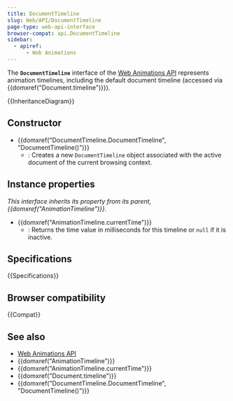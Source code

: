 ```yaml
---
title: DocumentTimeline
slug: Web/API/DocumentTimeline
page-type: web-api-interface
browser-compat: api.DocumentTimeline
sidebar:
  - apiref:
      - Web Animations
---
```


The **`DocumentTimeline`** interface of the [Web Animations API](/en-US/docs/Web/API/Web_Animations_API) represents animation timelines, including the default document timeline (accessed via {{domxref("Document.timeline")}}).

{{InheritanceDiagram}}

## Constructor

- {{domxref("DocumentTimeline.DocumentTimeline", "DocumentTimeline()")}}
  - : Creates a new `DocumentTimeline` object associated with the active document of the current browsing context.

## Instance properties

_This interface inherits its property from its parent, {{domxref("AnimationTimeline")}}._

- {{domxref("AnimationTimeline.currentTime")}}
  - : Returns the time value in milliseconds for this timeline or `null` if it is inactive.

## Specifications

{{Specifications}}

## Browser compatibility

{{Compat}}

## See also

- [Web Animations API](/en-US/docs/Web/API/Web_Animations_API)
- {{domxref("AnimationTimeline")}}
- {{domxref("AnimationTimeline.currentTime")}}
- {{domxref("Document.timeline")}}
- {{domxref("DocumentTimeline.DocumentTimeline", "DocumentTimeline()")}}
